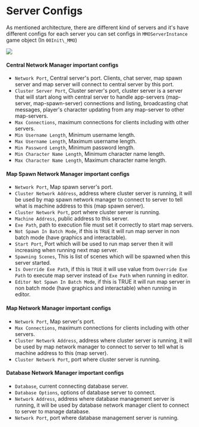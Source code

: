 # Server Configs

As mentioned architecture, there are different kind of servers and it's have different configs for each server you can set configs in `MMOServerInstance` game object (In `00Init\_MMO`)

![](https://cdn-images-1.medium.com/max/1600/0*RIhI1RLQVGr8ETSt)

#### Central Network Manager important configs

*   `Network Port`, Central server's port. Clients, chat server, map spawn server and map server will connect to central server by this port.
*   `Cluster Server Port`, Cluster server's port, cluster server is a server that will start along with central server to handle app-servers (map-server, map-spawn-server) connections and listing, broadcasting chat messages, player's character updating from any map-server to other map-servers.
*   `Max Connections`, maximum connections for clients including with other servers.
*   `Min Username Length`, Minimum username length.
*   `Max Username Length`, Maximum username length.
*   `Min Password Length`, Minimum password length.
*   `Min Character Name Length`, Minimum character name length.
*   `Max Character Name Length`, Maximum character name length.

#### Map Spawn Network Manager important configs

*   `Network Port`, Map spawn server's port.
*   `Cluster Network Address`, address where cluster server is running, it will be used by map spawn network manager to connect to server to tell what is machine address to this (map spawn server).
*   `Cluster Network Port`, port where cluster server is running.
*   `Machine Address`, public address to this server.
*   `Exe Path`, path to execution file must set it correctly to start map servers.
*   `Not Spawn In Batch Mode`, if this is `TRUE` it will run map server in non batch mode (have graphics and interactable).
*   `Start Port`, Port which will be used to run map server then it will increasing when running next map server.
*   `Spawning Scenes`, This is list of scenes which will be spawned when this server started.
*   `Is Override Exe Path`, if this is `TRUE` it will use value from `Override Exe Path` to execute map server instead of `Exe Path` when running in editor.
*   `Editor Not Spawn In Batch Mode`, if this is TRUE it will run map server in non batch mode (have graphics and interactable) when running in editor.

#### Map Network Manager important configs

*   `Network Port`, Map server's port.
*   `Max Connections`, maximum connections for clients including with other servers.
*   `Cluster Network Address`, address where cluster server is running, it will be used by map network manager to connect to server to tell what is machine address to this (map server).
*   `Cluster Network Port`, port where cluster server is running.

#### Database Network Manager important configs

*   `Database`, current connecting database server.
*   `Database Options`, options of database server to connect.
*   `Network Address`, address where database management server is running, it will be used by database network manager client to connect to server to manage database.
*   `Network Port`, port where database management server is running.